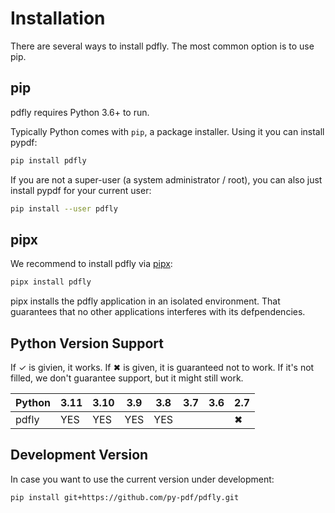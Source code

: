 # Installation

There are several ways to install pdfly. The most common option is to use pip.

## pip

pdfly requires Python 3.6+ to run.

Typically Python comes with `pip`, a package installer. Using it you can
install pypdf:

```bash
pip install pdfly
```

If you are not a super-user (a system administrator / root), you can also just
install pypdf for your current user:

```bash
pip install --user pdfly
```

## pipx

We recommend to install pdfly via [pipx](https://pypi.org/project/pipx/):

```bash
pipx install pdfly
```

pipx installs the pdfly application in an isolated environment. That guarantees
that no other applications interferes with its defpendencies.

## Python Version Support

If ✓ is givien, it works.
If ✖ is given, it is guaranteed not to work.
If it's not filled, we don't guarantee support, but it might still work.


| Python                 | 3.11 | 3.10 | 3.9 | 3.8 | 3.7 | 3.6 | 2.7 |
| ---------------------- | ---- | ---- | --- | --- | --- | --- | --- |
| pdfly                  | YES  | YES  | YES | YES |     |     |  ✖  |


## Development Version

In case you want to use the current version under development:

```bash
pip install git+https://github.com/py-pdf/pdfly.git
```
